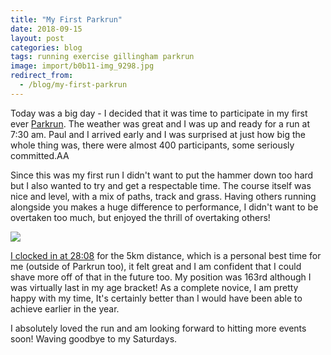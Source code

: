```yaml
---
title: "My First Parkrun"
date: 2018-09-15
layout: post
categories: blog
tags: running exercise gillingham parkrun
image: import/b0b11-img_9298.jpg
redirect_from:
  - /blog/my-first-parkrun
---
```


Today was a big day - I decided that it was time to participate in my first ever [Parkrun](http://www.parkrun.org.uk/greatlines/). The weather was great and I was up and ready for a run at 7:30 am. Paul and I arrived early and I was surprised at just how big the whole thing was, there were almost 400 participants, some seriously committed.AA

Since this was my first run I didn't want to put the hammer down too hard but I also wanted to try and get a respectable time. The course itself was nice and level, with a mix of paths, track and grass. Having others running alongside you makes a huge difference to performance, I didn't want to be overtaken too much, but enjoyed the thrill of overtaking others!

![][photo-2]

[I clocked in at 28:08](http://www.parkrun.org.uk/results/athleteresultshistory/?athleteNumber=3729670) for the 5km distance, which is a personal best time for me (outside of Parkrun too), it felt great and I am confident that I could shave more off of that in the future too. My position was 163rd although I was virtually last in my age bracket! As a complete novice, I am pretty happy with my time, It's certainly better than I would have been able to achieve earlier in the year.

I absolutely loved the run and am looking forward to hitting more events soon! Waving goodbye to my Saturdays.

[photo-1]: /assets/img/import/b0b11-img_9298.jpg
[photo-2]: /assets/img/import/4c89f-parkrun.jpg
